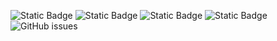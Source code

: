 ![Static Badge](https://img.shields.io/badge/blacklists-60-000000) ![Static Badge](https://img.shields.io/badge/blacklisted-3091125-cc0000) ![Static Badge](https://img.shields.io/badge/whitelisted-2242-00CC00) ![Static Badge](https://img.shields.io/badge/streaming_blacklist-28106-000000) ![GitHub issues](https://img.shields.io/github/issues/fabriziosalmi/blacklists)
